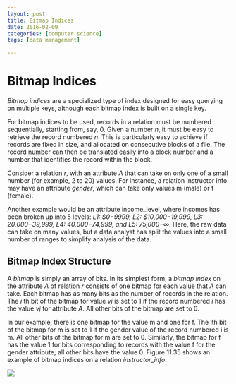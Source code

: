 ```yaml
---
layout: post
title: Bitmap Indices 
date: 2016-02-09
categories: [computer science]
tags: [data management]

---
```


# Bitmap Indices

*Bitmap indices* are a specialized type of index designed for easy querying on multiple keys, although each bitmap index is built on a single key.
For bitmap indices to be used, records in a relation must be numbered sequentially, starting from, say, 0. Given a number *n*, it must be easy to retrieve the record numbered *n*. This is particularly easy to achieve if records are fixed in size, and allocated on consecutive blocks of a file. The record number can then be translated easily into a block number and a number that identifies the record within the block.
Consider a relation *r*, with an attribute *A* that can take on only one of a small number (for example, 2 to 20) values. For instance, a relation instructor info may have an attribute *gender*, which can take only values m (male) or f (female).Another example would be an attribute income_level, where  incomes has been broken up into 5 levels: *L1: $0−9999, L2: $10,000−19,999, L3: 20,000−39,999, L4: 40,000−74,999, and L5: 75,000−∞*. Here, the raw data can take on many values, but a data analyst has split the values into a small number of ranges to simplify analysis of the data.
## Bitmap Index StructureA *bitmap* is simply an array of bits. In its simplest form, a *bitmap index* on the attribute *A* of relation *r* consists of one bitmap for each value that *A* can take. Each bitmap has as many bits as the number of records in the relation. The *i* th bit of the bitmap for value *vj* is set to 1 if the record numbered *i* has the value *vj* for attribute *A*. All other bits of the bitmap are set to 0.
In our example, there is one bitmap for the value m and one for f. The ith bit of the bitmap for m is set to 1 if the gender value of the record numbered i is m. All other bits of the bitmap for m are set to 0. Similarly, the bitmap for f has the value 1 for bits corresponding to records with the value f for the gender attribute; all other bits have the value 0. Figure 11.35 shows an example of bitmap indices on a relation *instructor_info*.
![](http://sungsoo.github.com/images/bitmap_index.png)